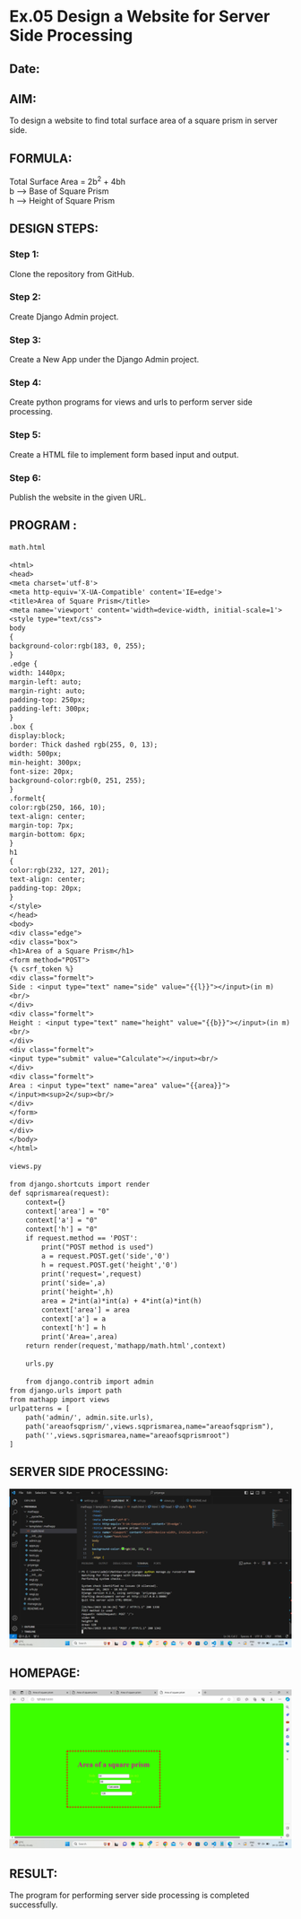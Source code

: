 # Ex.05 Design a Website for Server Side Processing
## Date:

## AIM:
To design a website to find total surface area of a square prism in server side.

## FORMULA:
Total Surface Area = 2b<sup>2</sup> + 4bh
<br>b --> Base of Square Prism
<br>h --> Height of Square Prism

## DESIGN STEPS:

### Step 1:
Clone the repository from GitHub.

### Step 2:
Create Django Admin project.

### Step 3:
Create a New App under the Django Admin project.

### Step 4:
Create python programs for views and urls to perform server side processing.

### Step 5:
Create a HTML file to implement form based input and output.

### Step 6:
Publish the website in the given URL.

## PROGRAM :
```
math.html

<html>
<head>
<meta charset='utf-8'>
<meta http-equiv='X-UA-Compatible' content='IE=edge'>
<title>Area of Square Prism</title>
<meta name='viewport' content='width=device-width, initial-scale=1'>
<style type="text/css">
body 
{
background-color:rgb(183, 0, 255);
}
.edge {
width: 1440px;
margin-left: auto;
margin-right: auto;
padding-top: 250px;
padding-left: 300px;
}
.box {
display:block;
border: Thick dashed rgb(255, 0, 13);
width: 500px;
min-height: 300px;
font-size: 20px;
background-color:rgb(0, 251, 255);
}
.formelt{
color:rgb(250, 166, 10);
text-align: center;
margin-top: 7px;
margin-bottom: 6px;
}
h1
{
color:rgb(232, 127, 201);
text-align: center;
padding-top: 20px;
}
</style>
</head>
<body>
<div class="edge">
<div class="box">
<h1>Area of a Square Prism</h1>
<form method="POST">
{% csrf_token %}
<div class="formelt">
Side : <input type="text" name="side" value="{{l}}"></input>(in m)<br/>
</div>
<div class="formelt">
Height : <input type="text" name="height" value="{{b}}"></input>(in m)<br/>
</div>
<div class="formelt">
<input type="submit" value="Calculate"></input><br/>
</div>
<div class="formelt">
Area : <input type="text" name="area" value="{{area}}"></input>m<sup>2</sup><br/>
</div>
</form>
</div>
</div>
</body>
</html>

views.py

from django.shortcuts import render
def sqprismarea(request):
    context={}
    context['area'] = "0"
    context['a'] = "0"
    context['h'] = "0"
    if request.method == 'POST':
        print("POST method is used")
        a = request.POST.get('side','0')
        h = request.POST.get('height','0')
        print('request=',request)
        print('side=',a)
        print('height=',h)
        area = 2*int(a)*int(a) + 4*int(a)*int(h)
        context['area'] = area
        context['a'] = a
        context['h'] = h
        print('Area=',area)
    return render(request,'mathapp/math.html',context)

    urls.py

    from django.contrib import admin
from django.urls import path
from mathapp import views
urlpatterns = [
    path('admin/', admin.site.urls),
    path('areaofsqprism/',views.sqprismarea,name="areaofsqprism"),
    path('',views.sqprismarea,name="areaofsqprismroot")
]
```

## SERVER SIDE PROCESSING:
![Alt text](ms_ss2.png)

## HOMEPAGE:
![Alt text](ms_ss.png)

## RESULT:
The program for performing server side processing is completed successfully.
